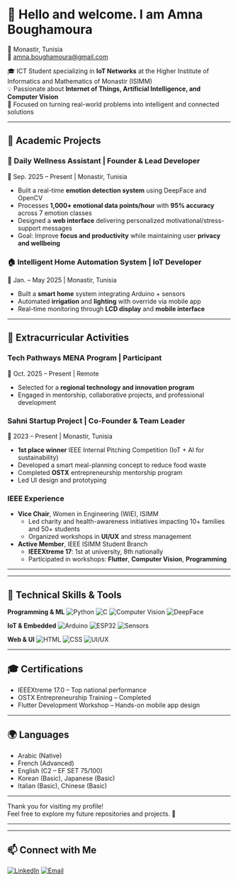 # 👋 Hello and welcome. I am **Amna Boughamoura**

📍 Monastir, Tunisia  
📧 amna.boughamoura@gmail.com  

🎓 ICT Student specializing in **IoT Networks** at the Higher Institute of Informatics and Mathematics of Monastir (ISIMM)  
💡 Passionate about **Internet of Things, Artificial Intelligence, and Computer Vision**  
🔎 Focused on turning real-world problems into intelligent and connected solutions

---

## 🚀 Academic Projects

### 🧠 Daily Wellness Assistant | Founder & Lead Developer
📅 Sep. 2025 – Present | Monastir, Tunisia  

- Built a real-time **emotion detection system** using DeepFace and OpenCV  
- Processes **1,000+ emotional data points/hour** with **95% accuracy** across 7 emotion classes  
- Designed a **web interface** delivering personalized motivational/stress-support messages  
- Goal: Improve **focus and productivity** while maintaining user **privacy and wellbeing**

### 🏠 Intelligent Home Automation System | IoT Developer
📅 Jan. – May 2025 | Monastir, Tunisia  

- Built a **smart home** system integrating Arduino + sensors  
- Automated **irrigation** and **lighting** with override via mobile app  
- Real-time monitoring through **LCD display** and **mobile interface**

---

## 🌱 Extracurricular Activities

### Tech Pathways MENA Program | Participant  
📅 Oct. 2025 – Present | Remote  
- Selected for a **regional technology and innovation program**  
- Engaged in mentorship, collaborative projects, and professional development

### Sahni Startup Project | Co-Founder & Team Leader  
📅 2023 – Present | Monastir, Tunisia  
- **1st place winner** IEEE Internal Pitching Competition (IoT + AI for sustainability)  
- Developed a smart meal-planning concept to reduce food waste  
- Completed **OSTX** entrepreneurship mentorship program  
- Led UI design and prototyping

### IEEE Experience  
- **Vice Chair**, Women in Engineering (WIE), ISIMM  
  - Led charity and health-awareness initiatives impacting 10+ families and 50+ students  
  - Organized workshops in **UI/UX** and stress management  
- **Active Member**, IEEE ISIMM Student Branch  
  - **IEEEXtreme 17**: 1st at university, 8th nationally  
  - Participated in workshops: **Flutter**, **Computer Vision**, **Programming**

---

---

## 🧰 Technical Skills & Tools

**Programming & ML**
![Python](https://img.shields.io/badge/Python-3776AB?style=flat&logo=python&logoColor=white)
![C](https://img.shields.io/badge/C-00599C?style=flat&logo=c&logoColor=white)
![Computer Vision](https://img.shields.io/badge/ComputerVision-FF6F00?style=flat)
![DeepFace](https://img.shields.io/badge/DeepFace-AI-success?style=flat)

**IoT & Embedded**
![Arduino](https://img.shields.io/badge/Arduino-00979D?style=flat&logo=arduino&logoColor=white)
![ESP32](https://img.shields.io/badge/ESP32-black?style=flat&logo=espressif&logoColor=white)
![Sensors](https://img.shields.io/badge/Sensors-IoT-green?style=flat)

**Web & UI**
![HTML](https://img.shields.io/badge/HTML-E34F26?style=flat&logo=html5&logoColor=white)
![CSS](https://img.shields.io/badge/CSS-1572B6?style=flat&logo=css3&logoColor=white)
![UI/UX](https://img.shields.io/badge/UI%2FUX-Design-pink?style=flat)

---

## 🎓 Certifications
- IEEEXtreme 17.0 – Top national performance  
- OSTX Entrepreneurship Training – Completed  
- Flutter Development Workshop – Hands-on mobile app design

---

## 🌍 Languages
- Arabic (Native)  
- French (Advanced)  
- English (C2 – EF SET 75/100)  
- Korean (Basic), Japanese (Basic)  
- Italian (Basic), Chinese (Basic)

---

Thank you for visiting my profile!  
Feel free to explore my future repositories and projects. 🚀


---

---

## 📫 Connect with Me

<!-- Badge style -->
[![LinkedIn](https://img.shields.io/badge/LinkedIn-0A66C2?style=flat&logo=linkedin&logoColor=white)](https://www.linkedin.com/in/amna-boughamoura-b947b024b/)
[![Email](https://img.shields.io/badge/Email-amna.boughamoura%40gmail.com-red?style=flat&logo=gmail&logoColor=white)](mailto:amna.boughamoura@gmail.com)



